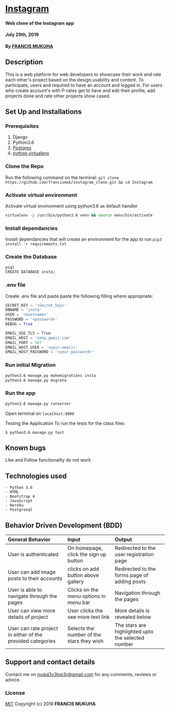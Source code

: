 # [Instagram](https://mukawards.herokuapp.com)
#### Web clone of the Instagram app
#### July 29th, 2019
#### By **[FRANCIS MUKUHA](https://github.com/francismuk)**

## Description
This is a web platform for web developers to showcase their work and rate each other's project based on the design,usability and content. To participate, users and required to have an account and logged in. For users who create account's with P-rates get to have and edit their profile, add projects done and rate other projects show cased.

## Set Up and Installations

### Prerequisites
1. Django
2. Python3.6
3. [Postgres](https://www.postgresql.org/download/)
4. [python virtualenv](https://gist.github.com/Geoyi/d9fab4f609e9f75941946be45000632b)

### Clone the Repo
Run the following command on the terminal:
`git clone https://github.com/francismuk/instagram_clone.git && cd Instagram`

### Activate virtual environment
Activate virtual environment using python3.6 as default handler
```bash
virtualenv -p /usr/bin/python3.6 venv && source venv/bin/activate
```

### Install dependancies
Install dependancies that will create an environment for the app to run
`pip3 install -r requirements.txt`

### Create the Database
```bash
psql
CREATE DATABASE insta;
```
### .env file
Create .env file and paste paste the following filling where appropriate:
```python
SECRET_KEY = '<Secret_key>'
DBNAME = 'insta'
USER = '<Username>'
PASSWORD = '<password>'
DEBUG = True

EMAIL_USE_TLS = True
EMAIL_HOST = 'smtp.gmail.com'
EMAIL_PORT = 587
EMAIL_HOST_USER = '<your-email>'
EMAIL_HOST_PASSWORD = '<your-password>'
```
### Run initial Migration
```bash
python3.6 manage.py makemigrations insta
python3.6 manage.py migrate
```

### Run the app
```bash
python3.6 manage.py runserver
```
Open terminal on `localhost:8000`

Testing the Application
To run the tests for the class files:

    $ python3.6 manage.py test
    

## Known bugs
Like and Follow functionality do not work

## Technologies used
    - Python 3.6
    - HTML
    - Bootstrap 4
    - JavaScript
    - Heroku
    - Postgresql

## Behavior Driven Development (BDD)
| General Behavior | Input    | Output   |
| :------------- | :------------- | :------------- |
| User is authenticated | On homepage, click the sign up button  | Redirected to the user registration page |
| User can add image posts to their accounts | clicks on add button above gallery  | Redirected to the forms page of adding posts |
| User is able to navigate through the pages | Clicks on the menu options in menu bar | Navigation through the pages |
| User can view more details of project  | User clicks the see more text link | More details is revealed below |
| User can rate project in either of the provided categories | Selects the number of the stars they wish | The stars are highlighted upto the selected number |



## Support and contact details
Contact me on mukd3v3lop3r@gmail.com for any comments, reviews or advice.

### License
[MIT](./License)
Copyright (c) 2019 **FRANCIS MUKUHA**

